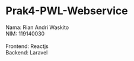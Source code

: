 # Prak4-PWL-Webservice
Nama: Rian Andri Waskito </br>
NIM: 119140030</br>
</br>
Frontend: Reactjs </br>
Backend: Laravel
